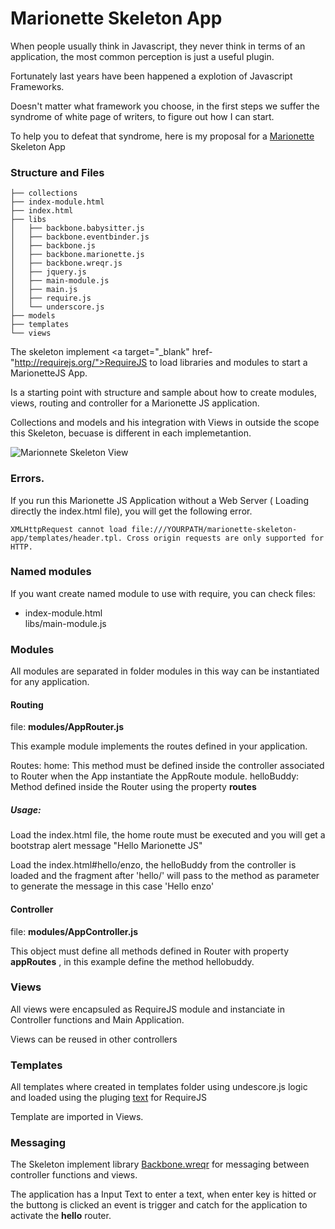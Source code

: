 Marionette Skeleton App
=======================

When people usually think in Javascript, they never think in terms of an application, the most common perception is just a useful plugin.

Fortunately last years have been happened a explotion of Javascript Frameworks.

Doesn't matter what framework you choose, in the first steps we suffer the syndrome of white page of writers, to figure out how I can start.

To help you to defeat that syndrome, here is my proposal for a <a target="_blank" href="http://marionettejs.com">Marionette</a> Skeleton App

### Structure and Files
```
├── collections
├── index-module.html
├── index.html
├── libs
│   ├── backbone.babysitter.js
│   ├── backbone.eventbinder.js
│   ├── backbone.js
│   ├── backbone.marionette.js
│   ├── backbone.wreqr.js
│   ├── jquery.js
│   ├── main-module.js
│   ├── main.js
│   ├── require.js
│   └── underscore.js
├── models
├── templates
└── views
```

The skeleton implement <a target="_blank" href-"http://requirejs.org/">RequireJS</a> to load libraries and modules to start a MarionetteJS App.

Is a starting point with structure and sample about how to create modules, views, routing and controller for a Marionette JS application.

Collections and models and his integration with Views in outside the scope this Skeleton, becuase is different in each implemetantion.

![Marionnete Skeleton View](https://raw.githubusercontent.com/enzolutions/marionette-skeleton-app/master/images/marionette_skeleton_app.png "Marionnete Skeleton View")

### Errors.

If you run this Marionette JS Application without a Web Server ( Loading directly the index.html file), you will get the following error.

````
XMLHttpRequest cannot load file:///YOURPATH/marionette-skeleton-app/templates/header.tpl. Cross origin requests are only supported for HTTP.

````

### Named modules

If you want create named module to use with require, you can check files:
<ul>
  <li>index-module.html</li>
  </li>libs/main-module.js</li>
</ul>

### Modules

All modules are separated in folder modules in this way can be instantiated for any application.

#### Routing

file: **modules/AppRouter.js**

This example module implements the routes defined in your application.

Routes:
  home: This method must be defined inside the controller associated to Router when the App instantiate the AppRoute module.
  helloBuddy: Method defined inside the Router using the property **routes**

##### Usage:

  Load the index.html file, the home route must be executed and you will get a bootstrap alert message "Hello Marionette JS"

  Load the index.html#hello/enzo, the helloBuddy from the controller is loaded and the fragment after 'hello/' will pass to the method as parameter to generate the message in this case 'Hello enzo'

#### Controller

file: **modules/AppController.js**

This object must define all methods defined in Router with property **appRoutes** , in this example define the method hellobuddy.

### Views

All views were encapsuled as RequireJS module and instanciate in Controller functions and Main Application.

Views can be reused in other controllers

### Templates

All templates where created in templates folder using undescore.js logic and loaded using the pluging <a href="https://github.com/requirejs/text">text</a> for RequireJS

Template are imported in Views.

### Messaging

The Skeleton implement library <a href="https://github.com/marionettejs/backbone.wreqr">Backbone.wreqr</a> for messaging between controller functions and views.

The application has a Input Text to enter a text, when enter key is hitted or the buttong is clicked an event is trigger and catch for the application to activate the **hello** router.

